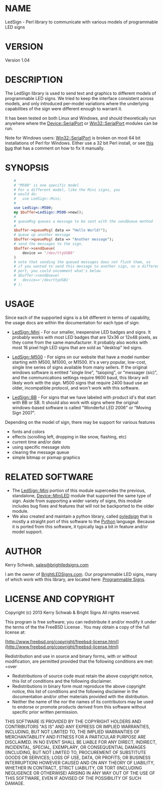 # NAME

LedSign - Perl library to communicate with various models of programmable LED signs

# VERSION

Version 1.04

# DESCRIPTION

The LedSign library is used to send text and graphics to different models of programmable LED signs. We tried to keep the interface consistent across models, and only introduced per-model variations where the underlying capabilities of the sign were different enough to warrant it.  

It has been tested on both Linux and Windows, and should theoretically run anywhere where the [Device::SerialPort](http://search.cpan.org/perldoc?Device%3A%3ASerialPort) or [Win32::SerialPort](http://search.cpan.org/perldoc?Win32%3A%3ASerialPort) modules can be  run.  

Note for Windows users: [Win32::SerialPort](http://search.cpan.org/perldoc?Win32%3A%3ASerialPort) is broken on most 64 bit installations of Perl for Windows.  Either use a 32 bit Perl install, or see [this bug](https://rt.cpan.org/Public/Bug/Display.html?id=113337) that has a comment on how to fix it manually. 

# SYNOPSIS

```perl
    #
    # "M500" is one specific model
    # For a different model, like the Mini signs, you
    # would do:
    #   use LedSign::Mini;
    #
    use LedSign::M500;
    my $buffer=LedSign::M500->new();
    #
    # queueMsg queues a message to be sent with the sendQueue method
    #
    $buffer->queueMsg( data => "Hello World!");
    # queue up another message
    $buffer->queueMsg( data => "Another message");
    # send the messages to the sign.
    $buffer->sendQueue(
        device => '/dev/ttyUSB0'
    )
    # note that sending the queued messages does not flush them, so 
    # if you wanted to send this message to another sign, on a different
    # port, you could uncomment what's below
    # $buffer->sendQueue(
    #   device=>'/dev/ttyUSB1'
    # ); 
```

# USAGE

Since each of the supported signs is a bit different in terms of capability, the usage docs are within the documentation for each type of sign:

- [LedSign::Mini](./LedSign%3A%3AMini.md) - For our smaller, inexpensive LED badges and signs.  It probably works with most LED badges that are 12x36 or 12x48 pixels, as they come from the same manufacturer.  It probably also works with most 16 pixel high LED signs that are sold as "desktop" led signs.  
- [LedSign::M500](./LedSign%3A%3AM500.md) - For signs on our website that have a model number starting with M500, M1000, or M1500.  It's a very popular, low-cost, single line series of signs available from many sellers.  If the original windows software is entited "single line", "taioping", or "messager (sic)", and the communications settings require 9600 baud, this library will likely work with the sign.  M500 signs that require 2400 baud use an older, incompatible protocol, and won't work with this software.
 
- [LedSign::BB](./LedSign%3A%3ABB.md) - For signs that we have labeled with product id's that start with BB or SB.  It should also work with signs where the original windows-based software is called "Wonderful LED 2006" or "Moving Sign 2007".  

Depending on the model of sign, there may be support for various features

- fonts and colors
- effects (scrolling left, dropping in like snow, flashing, etc) 
- current time and/or date
- using specific message slots
- clearing the message queue
- simple bitmap or pixmap graphics

# RELATED SOFTWARE

- The [LedSign::Mini](./LedSign%3A%3AMini.md) portion of this module supercedes the previous, standalone, [Device::MiniLED](http://search.cpan.org/perldoc?Device%3A%3AMiniLED) module that supported the same type of sign.  Aside from supporting a wider variety of signs, this module includes bug fixes and features that will not be backported to the older module.
- We also created and maintain a python library, called [pyledsign](https://github.com/BrightLedSigns/pyledsign) that is mostly a straight port of this software to the [Python](http://www.python.org/) language.  Because it is ported from this software, it typically lags a bit in feature and/or model support.

# AUTHOR

Kerry Schwab, [sales@brightledsigns.com](mailto:sales@brightledsigns.com)

I am the owner of [BrightLEDSigns.com](http://www.brightledsigns.com/).  Our programmable LED signs, many of which work with this library, are located here: [Programmable Signs](http://www.brightledsigns.com/scrolling-led-signs.html).

# LICENSE AND COPYRIGHT

Copyright (c) 2013 Kerry Schwab & Bright Signs
All rights reserved.

This program is free software; you can redistribute it and/or modify it
under the terms of the the FreeBSD License . You may obtain a
copy of the full license at:

[http://www.freebsd.org/copyright/freebsd-license.html](http://www.freebsd.org/copyright/freebsd-license.html)

Redistribution and use in source and binary forms, with or without
modification, are permitted provided that the following conditions are met:
=over

- Redistributions of source code must retain the above copyright notice, this list of conditions and the following disclaimer.
- Redistributions in binary form must reproduce the above copyright notice, this list of conditions and the following disclaimer in the documentation and/or other materials provided with the distribution.
- Neither the name of the <organization> nor the names of its contributors may be used to endorse or promote products derived from this software without specific prior written permission.

THIS SOFTWARE IS PROVIDED BY THE COPYRIGHT HOLDERS AND CONTRIBUTORS "AS IS" AND ANY EXPRESS OR IMPLIED WARRANTIES, INCLUDING, BUT NOT LIMITED TO, THE IMPLIED WARRANTIES OF MERCHANTABILITY AND FITNESS FOR A PARTICULAR PURPOSE ARE DISCLAIMED. IN NO EVENT SHALL <COPYRIGHT HOLDER> BE LIABLE FOR ANY DIRECT, INDIRECT, INCIDENTAL, SPECIAL, EXEMPLARY, OR CONSEQUENTIAL DAMAGES (INCLUDING, BUT NOT LIMITED TO, PROCUREMENT OF SUBSTITUTE GOODS OR SERVICES; LOSS OF USE, DATA, OR PROFITS; OR BUSINESS INTERRUPTION) HOWEVER CAUSED AND ON ANY THEORY OF LIABILITY, WHETHER IN CONTRACT, STRICT LIABILITY, OR TORT (INCLUDING NEGLIGENCE OR OTHERWISE) ARISING IN ANY WAY OUT OF THE USE OF THIS SOFTWARE, EVEN IF ADVISED OF THE POSSIBILITY OF SUCH DAMAGE.
